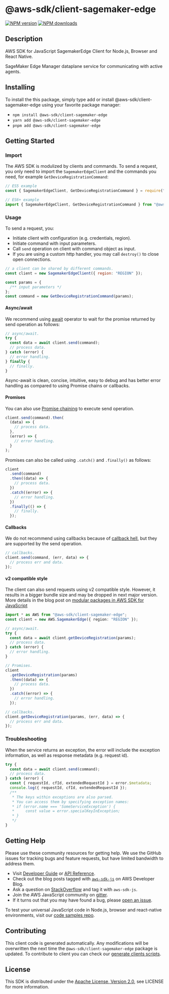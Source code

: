 # @aws-sdk/client-sagemaker-edge

[![NPM version](https://img.shields.io/npm/v/@aws-sdk/client-sagemaker-edge/latest.svg)](https://www.npmjs.com/package/@aws-sdk/client-sagemaker-edge)
[![NPM downloads](https://img.shields.io/npm/dm/@aws-sdk/client-sagemaker-edge.svg)](https://www.npmjs.com/package/@aws-sdk/client-sagemaker-edge)

## Description

AWS SDK for JavaScript SagemakerEdge Client for Node.js, Browser and React Native.

<p>SageMaker Edge Manager dataplane service for communicating with active agents.</p>

## Installing

To install the this package, simply type add or install @aws-sdk/client-sagemaker-edge
using your favorite package manager:

- `npm install @aws-sdk/client-sagemaker-edge`
- `yarn add @aws-sdk/client-sagemaker-edge`
- `pnpm add @aws-sdk/client-sagemaker-edge`

## Getting Started

### Import

The AWS SDK is modulized by clients and commands.
To send a request, you only need to import the `SagemakerEdgeClient` and
the commands you need, for example `GetDeviceRegistrationCommand`:

```js
// ES5 example
const { SagemakerEdgeClient, GetDeviceRegistrationCommand } = require("@aws-sdk/client-sagemaker-edge");
```

```ts
// ES6+ example
import { SagemakerEdgeClient, GetDeviceRegistrationCommand } from "@aws-sdk/client-sagemaker-edge";
```

### Usage

To send a request, you:

- Initiate client with configuration (e.g. credentials, region).
- Initiate command with input parameters.
- Call `send` operation on client with command object as input.
- If you are using a custom http handler, you may call `destroy()` to close open connections.

```js
// a client can be shared by different commands.
const client = new SagemakerEdgeClient({ region: "REGION" });

const params = {
  /** input parameters */
};
const command = new GetDeviceRegistrationCommand(params);
```

#### Async/await

We recommend using [await](https://developer.mozilla.org/en-US/docs/Web/JavaScript/Reference/Operators/await)
operator to wait for the promise returned by send operation as follows:

```js
// async/await.
try {
  const data = await client.send(command);
  // process data.
} catch (error) {
  // error handling.
} finally {
  // finally.
}
```

Async-await is clean, concise, intuitive, easy to debug and has better error handling
as compared to using Promise chains or callbacks.

#### Promises

You can also use [Promise chaining](https://developer.mozilla.org/en-US/docs/Web/JavaScript/Guide/Using_promises#chaining)
to execute send operation.

```js
client.send(command).then(
  (data) => {
    // process data.
  },
  (error) => {
    // error handling.
  }
);
```

Promises can also be called using `.catch()` and `.finally()` as follows:

```js
client
  .send(command)
  .then((data) => {
    // process data.
  })
  .catch((error) => {
    // error handling.
  })
  .finally(() => {
    // finally.
  });
```

#### Callbacks

We do not recommend using callbacks because of [callback hell](http://callbackhell.com/),
but they are supported by the send operation.

```js
// callbacks.
client.send(command, (err, data) => {
  // process err and data.
});
```

#### v2 compatible style

The client can also send requests using v2 compatible style.
However, it results in a bigger bundle size and may be dropped in next major version. More details in the blog post
on [modular packages in AWS SDK for JavaScript](https://aws.amazon.com/blogs/developer/modular-packages-in-aws-sdk-for-javascript/)

```ts
import * as AWS from "@aws-sdk/client-sagemaker-edge";
const client = new AWS.SagemakerEdge({ region: "REGION" });

// async/await.
try {
  const data = await client.getDeviceRegistration(params);
  // process data.
} catch (error) {
  // error handling.
}

// Promises.
client
  .getDeviceRegistration(params)
  .then((data) => {
    // process data.
  })
  .catch((error) => {
    // error handling.
  });

// callbacks.
client.getDeviceRegistration(params, (err, data) => {
  // process err and data.
});
```

### Troubleshooting

When the service returns an exception, the error will include the exception information,
as well as response metadata (e.g. request id).

```js
try {
  const data = await client.send(command);
  // process data.
} catch (error) {
  const { requestId, cfId, extendedRequestId } = error.$metadata;
  console.log({ requestId, cfId, extendedRequestId });
  /**
   * The keys within exceptions are also parsed.
   * You can access them by specifying exception names:
   * if (error.name === 'SomeServiceException') {
   *     const value = error.specialKeyInException;
   * }
   */
}
```

## Getting Help

Please use these community resources for getting help.
We use the GitHub issues for tracking bugs and feature requests, but have limited bandwidth to address them.

- Visit [Developer Guide](https://docs.aws.amazon.com/sdk-for-javascript/v3/developer-guide/welcome.html)
  or [API Reference](https://docs.aws.amazon.com/AWSJavaScriptSDK/v3/latest/index.html).
- Check out the blog posts tagged with [`aws-sdk-js`](https://aws.amazon.com/blogs/developer/tag/aws-sdk-js/)
  on AWS Developer Blog.
- Ask a question on [StackOverflow](https://stackoverflow.com/questions/tagged/aws-sdk-js) and tag it with `aws-sdk-js`.
- Join the AWS JavaScript community on [gitter](https://gitter.im/aws/aws-sdk-js-v3).
- If it turns out that you may have found a bug, please [open an issue](https://github.com/aws/aws-sdk-js-v3/issues/new/choose).

To test your universal JavaScript code in Node.js, browser and react-native environments,
visit our [code samples repo](https://github.com/aws-samples/aws-sdk-js-tests).

## Contributing

This client code is generated automatically. Any modifications will be overwritten the next time the `@aws-sdk/client-sagemaker-edge` package is updated.
To contribute to client you can check our [generate clients scripts](https://github.com/aws/aws-sdk-js-v3/tree/main/scripts/generate-clients).

## License

This SDK is distributed under the
[Apache License, Version 2.0](http://www.apache.org/licenses/LICENSE-2.0),
see LICENSE for more information.
